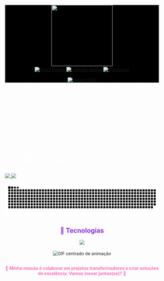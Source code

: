<div id="header" align="center" style="background-color:#000000">
  <img src="https://media.giphy.com/media/NgurY1o4z080Jfoyzw/giphy.gif" width="200" height="200"/>
</div>

<div id="badges" align="center" style="background-color:#000000">
  <a href="mailto:pollyanerodriguesfernandes@gmail.com" target="_blank">
    <img src="https://img.shields.io/badge/Gmail-D14836?style=for-the-badge&logo=gmail&logoColor=white" alt="Gmail Badge"/>
  </a>
  <a href="https://br.linkedin.com/in/pollyrfs" target="_blank">
    <img src="https://img.shields.io/badge/LinkedIn-blue?style=for-the-badge&logo=linkedin&logoColor=white" alt="LinkedIn Badge"/>
  </a>
  <a href="#" title="WhatsApp">
    <img src="https://img.shields.io/badge/-WhatsApp-25d366?style=for-the-badge&labelColor=25d366&logo=whatsapp&logoColor=white" alt="WhatsApp"/>
  </a>
  <br><br>
  <a href="https://git.io/typing-svg">
    <img src="https://readme-typing-svg.demolab.com?font=Fira+Code&size=30&pause=1000&color=F73ADA&multiline=true&width=435&lines=🌟+Bem-vindos(as)!+🚀💼" alt="Typing SVG"/>
  </a>
</div>

<div style="text-align:left; padding:0 20px; color:#FFFFFF;">
  🌷 Olá, sou a <strong>Pollyane Silva</strong>, apaixonada por tecnologia e soluções criativas. Transição de Analista de Sistemas para Desenvolvimento de Software. 💻<br><br>
  🎯 Foco em apps móveis e soluções web com <strong>React</strong>, <strong>Angular</strong>, entre outras. 🌟<br><br>
  🛠️ Tecnologias: <strong>Flutter, Dart, Python, React, Angular, JavaScript, HTML, CSS, C#, SQL</strong><br><br>
  🌸 Projetos: 
  <ul>
     <li><strong>App Financeiro:</strong> Flutter e Supabase para gerenciar finanças.</li>
     <li><strong>Modelo Preditivo de Churn:</strong> Machine Learning com CRISP-DM.</li>
     <li><strong>Landing Page:</strong> Angular, APIs REST.</li>
  </ul><br>
</div>

<div style="text-align:left;">
  <a href="https://github.com/Polly-Silva">
    <img height="190em" src="https://github-readme-stats.vercel.app/api/top-langs/?username=Polly-Silva&layout=compact&langs_count=7&hide=prs&theme=radical&text_color=FF69B4&title_color=8A2BE2&hide_border=none&bg_color=1E1E2F&custom_title=Top%20Languages"/>
    <img height="190em" src="https://github-readme-stats.vercel.app/api?username=Polly-Silva&theme=radical&show_icons=true&icon_color=FF69B4&text_color=FF69B4&title_color=8A2BE2&hide_border=none&bg_color=1E1E2F&custom_title=GitHub%20Stats"/>
  </a>
</div>

![github-contribution-grid-snake](https://github.com/Platane/snk/raw/output/github-contribution-grid-snake.svg?palette=purple-pink)

<div align="center">
  <h2 style="color:#8A2BE2">🌷 Tecnologias</h2>
</div>

<div align="center" style="text-align:center; color:#FFFFFF;">
  <img src="https://skillicons.dev/icons?i=flutter,dart,python,react,angular,js,html,css,csharp,typescript,aws,vscode,figma,nodejs,mongodb,azure,redis,git,sql" /><br><br>
</div>

<div align="center">
  <img src="https://i.redd.it/xqiiu2121ejb1.gif" width="600px" alt="GIF centrado de animação">
  <br><br>
</div>

<p align="center" style="color:#FF69B4">📢 <strong>Minha missão é colaborar em projetos transformadores e criar soluções de excelência. Vamos inovar juntas(os)?</strong> 🌸</p>
